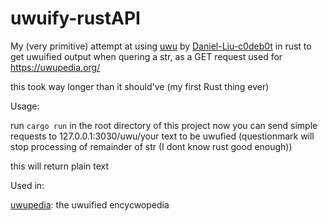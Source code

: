 # uwuify-rustAPI
My (very primitive) attempt at using [uwu](https://github.com/Daniel-Liu-c0deb0t/uwu) by [Daniel-Liu-c0deb0t](https://github.com/Daniel-Liu-c0deb0t) in rust to get uwuified output when quering a str, as a GET request
used for https://uwupedia.org/


this took way longer than it should've (my first Rust thing ever)

Usage:

run `cargo run` in the root directory of this project 
now you can send simple requests to 127.0.0.1:3030/uwu/your text to be uwufied
(questionmark will stop processing of remainder of str (I dont know rust good enough))

this will return plain text

Used in:

[uwupedia](https://uwupedia.org/): the uwuified encycwopedia
